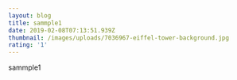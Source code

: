 ```yaml
---
layout: blog
title: sammple1
date: 2019-02-08T07:13:51.939Z
thumbnail: /images/uploads/7036967-eiffel-tower-background.jpg
rating: '1'
---
```

sammple1
